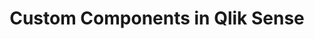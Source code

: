 ---
title: "Custom Components in Qlik Sense"
layout: area-overview
pageOpts:
  isDisqus: false
  isToc: true
ghOpts:
    isEditButton: false
    isStarButton: false
---